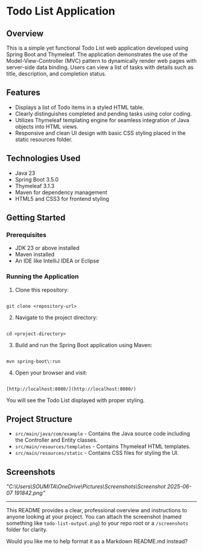 
# Todo List Application

## Overview
This is a simple yet functional Todo List web application developed using Spring Boot and Thymeleaf. The application demonstrates the use of the Model-View-Controller (MVC) pattern to dynamically render web pages with server-side data binding. Users can view a list of tasks with details such as title, description, and completion status.

## Features
- Displays a list of Todo items in a styled HTML table.
- Clearly distinguishes completed and pending tasks using color coding.
- Utilizes Thymeleaf templating engine for seamless integration of Java objects into HTML views.
- Responsive and clean UI design with basic CSS styling placed in the static resources folder.

## Technologies Used
- Java 23
- Spring Boot 3.5.0
- Thymeleaf 3.1.3
- Maven for dependency management
- HTML5 and CSS3 for frontend styling

## Getting Started

### Prerequisites
- JDK 23 or above installed
- Maven installed
- An IDE like IntelliJ IDEA or Eclipse

### Running the Application
1. Clone this repository:
```

git clone <repository-url>

```
2. Navigate to the project directory:
```

cd <project-directory>

```
3. Build and run the Spring Boot application using Maven:
```

mvn spring-boot\:run

```
4. Open your browser and visit:
```

[http://localhost:8080/](http://localhost:8080/)

```
You will see the Todo List displayed with proper styling.

## Project Structure
- `src/main/java/com/example` - Contains the Java source code including the Controller and Entity classes.
- `src/main/resources/templates` - Contains Thymeleaf HTML templates.
- `src/main/resources/static` - Contains CSS files for styling the UI.

## Screenshots
*"C:\Users\SOUMITA\OneDrive\Pictures\Screenshots\Screenshot 2025-06-07 191842.png"*

---

This README provides a clear, professional overview and instructions to anyone looking at your project. You can attach the screenshot (named something like `todo-list-output.png`) to your repo root or a `/screenshots` folder for clarity.

Would you like me to help format it as a Markdown README.md instead?
```

